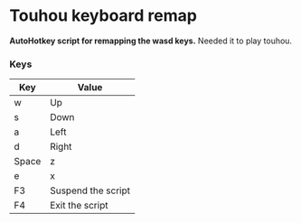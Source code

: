 # Touhou keyboard remap
**AutoHotkey script for remapping the wasd keys.**
Needed it to play touhou.
### Keys
Key | Value
-|-
w | Up
s | Down
a | Left
d | Right
Space | z
e | x
F3 | Suspend the script
F4 | Exit the script
